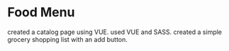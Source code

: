 # Food Menu
created a catalog page using VUE.
used VUE and SASS.
created a simple grocery shopping list with an add
button.

